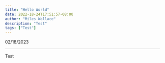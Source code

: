 ```yaml
---
title: "Hello World"
date: 2022-18-24T17:51:57-08:00
author: "Miles Wallace"
description: "Test"
tags: ["Test"]
---
```


02/18/2023
_____
Test